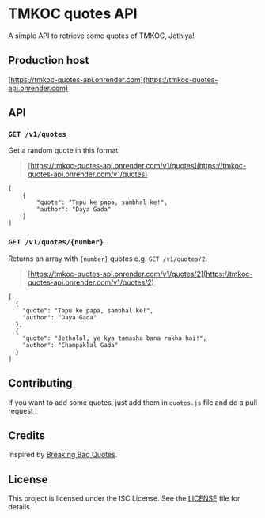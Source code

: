 # TMKOC quotes API

A simple API to retrieve some quotes of TMKOC, Jethiya!


## Production host

[https://tmkoc-quotes-api.onrender.com](https://tmkoc-quotes-api.onrender.com)


## API

### `GET /v1/quotes`

Get a random quote in this format:

> [https://tmkoc-quotes-api.onrender.com/v1/quotes](https://tmkoc-quotes-api.onrender.com/v1/quotes)

    [
        {
            "quote": "Tapu ke papa, sambhal ke!",
            "author": "Daya Gada"
        }
    ]


### `GET /v1/quotes/{number}`

Returns an array with `{number}` quotes e.g. `GET /v1/quotes/2`.

> [https://tmkoc-quotes-api.onrender.com/v1/quotes/2](https://tmkoc-quotes-api.onrender.com/v1/quotes/2)

    [
      {
        "quote": "Tapu ke papa, sambhal ke!",
        "author": "Daya Gada"
      },
      {
        "quote": "Jethalal, ye kya tamasha bana rakha hai!",
        "author": "Champaklal Gada"
      }
    ]


## Contributing

If you want to add some quotes, just add them in `quotes.js` file and do a pull request !


## Credits

Inspired by [Breaking Bad Quotes](https://github.com/shevabam/breaking-bad-quotes).

## License

This project is licensed under the ISC License. See the [LICENSE](https://opensource.org/licenses/ISC) file for details.